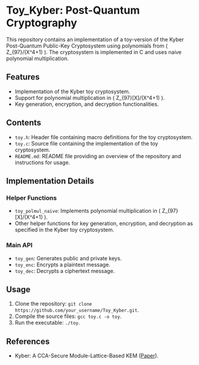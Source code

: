 # Toy_Kyber: Post-Quantum Cryptography

This repository contains an implementation of a toy-version of the Kyber Post-Quantum Public-Key Cryptosystem using polynomials from \( Z_{97}/(X^4+1) \). The cryptosystem is implemented in C and uses naive polynomial multiplication.

## Features
- Implementation of the Kyber toy cryptosystem.
- Support for polynomial multiplication in \( Z_{97}[X]/(X^4+1) \).
- Key generation, encryption, and decryption functionalities.

## Contents
- `toy.h`: Header file containing macro definitions for the toy cryptosystem.
- `toy.c`: Source file containing the implementation of the toy cryptosystem.
- `README.md`: README file providing an overview of the repository and instructions for usage.

## Implementation Details
### Helper Functions
- `toy_polmul_naive`: Implements polynomial multiplication in \( Z_{97}[X]/(X^4+1) \).
- Other helper functions for key generation, encryption, and decryption as specified in the Kyber toy cryptosystem.

### Main API
- `toy_gen`: Generates public and private keys.
- `toy_enc`: Encrypts a plaintext message.
- `toy_dec`: Decrypts a ciphertext message.

## Usage
1. Clone the repository: `git clone https://github.com/your_username/Toy_Kyber.git`.
2. Compile the source files: `gcc toy.c -o toy`.
3. Run the executable: `./toy`.

## References
- Kyber: A CCA-Secure Module-Lattice-Based KEM ([Paper](https://eprint.iacr.org/2017/634.pdf)).
